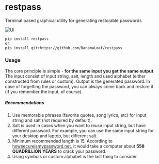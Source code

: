 # restpass
Terminal based graphical utility for generating restorable passwords

![UI](misc/ui.png?raw=true)
```bash
pip install restpass
or
pip install git+https://github.com/BananaLoaf/restpass
```
### Usage
The core principle is simple - **for the same input you get the same output**. 
The input consist of input string, salt, length and used alphabet (either constructed from rules or custom).
Output is the generated password. In case of forgetting the password, you can always come back and restore it (if you remember the input, of course).
##### Recommendations
1. Use memorable phrases (favorite quotes, song lyrics, etc) for input string and salt (not required by default).
2. Salt is used in cases when you want to reuse input string, but have different password. For example, you can use the same input string for your desktop and laptop, but different salt.
3. Minimum recommended length is 15. According to [howsecureismypassword.net](howsecureismypassword.net), it would take a computer about **558 QUADRILLION YEARS** to crack your password.
4. Using symbols or custom alphabet is the last thing to consider.